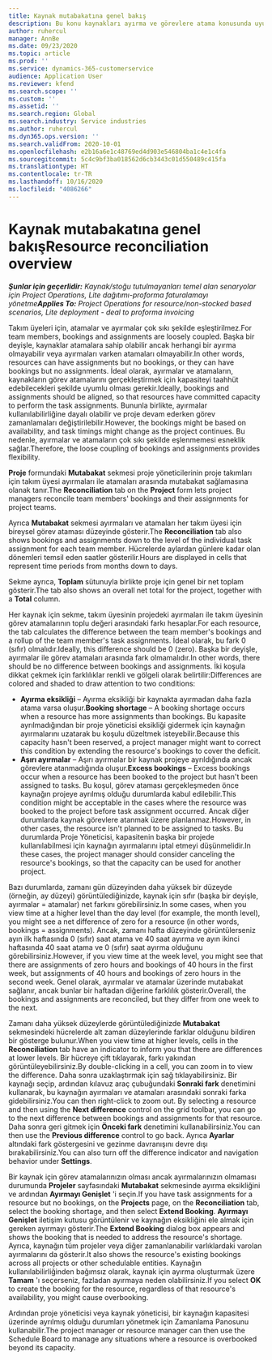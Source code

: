 ```yaml
---
title: Kaynak mutabakatına genel bakış
description: Bu konu kaynakları ayırma ve görevlere atama konusunda uyumun sağlanması hakkında bilgi sağlar.
author: ruhercul
manager: AnnBe
ms.date: 09/23/2020
ms.topic: article
ms.prod: ''
ms.service: dynamics-365-customerservice
audience: Application User
ms.reviewer: kfend
ms.search.scope: ''
ms.custom: ''
ms.assetid: ''
ms.search.region: Global
ms.search.industry: Service industries
ms.author: ruhercul
ms.dyn365.ops.version: ''
ms.search.validFrom: 2020-10-01
ms.openlocfilehash: e2b16a6e1c48769ed4d903e546804ba1c4e1c4fa
ms.sourcegitcommit: 5c4c9bf3ba018562d6cb3443c01d550489c415fa
ms.translationtype: HT
ms.contentlocale: tr-TR
ms.lasthandoff: 10/16/2020
ms.locfileid: "4086266"
---
```

# <a name="resource-reconciliation-overview"></a><span data-ttu-id="9f7eb-103">Kaynak mutabakatına genel bakış</span><span class="sxs-lookup"><span data-stu-id="9f7eb-103">Resource reconciliation overview</span></span>

<span data-ttu-id="9f7eb-104">_**Şunlar için geçerlidir:** Kaynak/stoğu tutulmayanları temel alan senaryolar için Project Operations, Lite dağıtımı-proforma faturalamayı yönetme_</span><span class="sxs-lookup"><span data-stu-id="9f7eb-104">_**Applies To:** Project Operations for resource/non-stocked based scenarios, Lite deployment - deal to proforma invoicing_</span></span>

<span data-ttu-id="9f7eb-105">Takım üyeleri için, atamalar ve ayırmalar çok sıkı şekilde eşleştirilmez.</span><span class="sxs-lookup"><span data-stu-id="9f7eb-105">For team members, bookings and assignments are loosely coupled.</span></span> <span data-ttu-id="9f7eb-106">Başka bir deyişle, kaynaklar atamalara sahip olabilir ancak herhangi bir ayırma olmayabilir veya ayırmaları varken atamaları olmayabilir.</span><span class="sxs-lookup"><span data-stu-id="9f7eb-106">In other words, resources can have assignments but no bookings, or they can have bookings but no assignments.</span></span> <span data-ttu-id="9f7eb-107">İdeal olarak, ayırmalar ve atamaların, kaynakların görev atamalarını gerçekleştirmek için kapasiteyi taahhüt edebilecekleri şekilde uyumlu olması gerekir.</span><span class="sxs-lookup"><span data-stu-id="9f7eb-107">Ideally, bookings and assignments should be aligned, so that resources have committed capacity to perform the task assignments.</span></span> <span data-ttu-id="9f7eb-108">Bununla birlikte, ayırmalar kullanılabilirliğine dayalı olabilir ve proje devam ederken görev zamanlamaları değiştirilebilir.</span><span class="sxs-lookup"><span data-stu-id="9f7eb-108">However, the bookings might be based on availability, and task timings might change as the project continues.</span></span> <span data-ttu-id="9f7eb-109">Bu nedenle, ayırmalar ve atamaların çok sıkı şekilde eşlenmemesi esneklik sağlar.</span><span class="sxs-lookup"><span data-stu-id="9f7eb-109">Therefore, the loose coupling of bookings and assignments provides flexibility.</span></span>

<span data-ttu-id="9f7eb-110">**Proje** formundaki **Mutabakat** sekmesi proje yöneticilerinin proje takımları için takım üyesi ayırmaları ile atamaları arasında mutabakat sağlamasına olanak tanır.</span><span class="sxs-lookup"><span data-stu-id="9f7eb-110">The **Reconciliation** tab on the **Project** form lets project managers reconcile team members' bookings and their assignments for project teams.</span></span>

<span data-ttu-id="9f7eb-111">Ayrıca **Mutabakat** sekmesi ayırmaları ve atamaları her takım üyesi için bireysel görev ataması düzeyinde gösterir.</span><span class="sxs-lookup"><span data-stu-id="9f7eb-111">The **Reconciliation** tab also shows bookings and assignments down to the level of the individual task assignment for each team member.</span></span> <span data-ttu-id="9f7eb-112">Hücrelerde aylardan günlere kadar olan dönemleri temsil eden saatler gösterilir.</span><span class="sxs-lookup"><span data-stu-id="9f7eb-112">Hours are displayed in cells that represent time periods from months down to days.</span></span>

<span data-ttu-id="9f7eb-113">Sekme ayrıca, **Toplam** sütunuyla birlikte proje için genel bir net toplam gösterir.</span><span class="sxs-lookup"><span data-stu-id="9f7eb-113">The tab also shows an overall net total for the project, together with a **Total** column.</span></span>

<span data-ttu-id="9f7eb-114">Her kaynak için sekme, takım üyesinin projedeki ayırmaları ile takım üyesinin görev atamalarının toplu değeri arasındaki farkı hesaplar.</span><span class="sxs-lookup"><span data-stu-id="9f7eb-114">For each resource, the tab calculates the difference between the team member's bookings and a rollup of the team member's task assignments.</span></span> <span data-ttu-id="9f7eb-115">İdeal olarak, bu fark 0 (sıfır) olmalıdır.</span><span class="sxs-lookup"><span data-stu-id="9f7eb-115">Ideally, this difference should be 0 (zero).</span></span> <span data-ttu-id="9f7eb-116">Başka bir deyişle, ayırmalar ile görev atamaları arasında fark olmamalıdır.</span><span class="sxs-lookup"><span data-stu-id="9f7eb-116">In other words, there should be no difference between bookings and assignments.</span></span> <span data-ttu-id="9f7eb-117">İki koşula dikkat çekmek için farklılıklar renkli ve gölgeli olarak belirtilir:</span><span class="sxs-lookup"><span data-stu-id="9f7eb-117">Differences are colored and shaded to draw attention to two conditions:</span></span>

- <span data-ttu-id="9f7eb-118">**Ayırma eksikliği** – Ayırma eksikliği bir kaynakta ayırmadan daha fazla atama varsa oluşur.</span><span class="sxs-lookup"><span data-stu-id="9f7eb-118">**Booking shortage** – A booking shortage occurs when a resource has more assignments than bookings.</span></span> <span data-ttu-id="9f7eb-119">Bu kapasite ayrılmadığından bir proje yöneticisi eksikliği gidermek için kaynağın ayırmalarını uzatarak bu koşulu düzeltmek isteyebilir.</span><span class="sxs-lookup"><span data-stu-id="9f7eb-119">Because this capacity hasn't been reserved, a project manager might want to correct this condition by extending the resource's bookings to cover the deficit.</span></span>
- <span data-ttu-id="9f7eb-120">**Aşırı ayırmalar** – Aşırı ayırmalar bir kaynak projeye ayrıldığında ancak görevlere atanmadığında oluşur.</span><span class="sxs-lookup"><span data-stu-id="9f7eb-120">**Excess bookings** – Excess bookings occur when a resource has been booked to the project but hasn't been assigned to tasks.</span></span> <span data-ttu-id="9f7eb-121">Bu koşul, görev ataması gerçekleşmeden önce kaynağın projeye ayrılmış olduğu durumlarda kabul edilebilir.</span><span class="sxs-lookup"><span data-stu-id="9f7eb-121">This condition might be acceptable in the cases where the resource was booked to the project before task assignment occurred.</span></span> <span data-ttu-id="9f7eb-122">Ancak diğer durumlarda kaynak görevlere atanmak üzere planlanmaz.</span><span class="sxs-lookup"><span data-stu-id="9f7eb-122">However, in other cases, the resource isn't planned to be assigned to tasks.</span></span> <span data-ttu-id="9f7eb-123">Bu durumlarda Proje Yöneticisi, kapasitenin başka bir projede kullanılabilmesi için kaynağın ayırmalarını iptal etmeyi düşünmelidir.</span><span class="sxs-lookup"><span data-stu-id="9f7eb-123">In these cases, the project manager should consider canceling the resource's bookings, so that the capacity can be used for another project.</span></span>

<span data-ttu-id="9f7eb-124">Bazı durumlarda, zamanı gün düzeyinden daha yüksek bir düzeyde (örneğin, ay düzeyi) görüntülediğinizde, kaynak için sıfır (başka bir deyişle, ayırmalar = atamalar) net farkını görebilirsiniz.</span><span class="sxs-lookup"><span data-stu-id="9f7eb-124">In some cases, when you view time at a higher level than the day level (for example, the month level), you might see a net difference of zero for a resource (in other words, bookings = assignments).</span></span> <span data-ttu-id="9f7eb-125">Ancak, zamanı hafta düzeyinde görüntülerseniz ayın ilk haftasında 0 (sıfır) saat atama ve 40 saat ayırma ve ayın ikinci haftasında 40 saat atama ve 0 (sıfır) saat ayırma olduğunu görebilirsiniz.</span><span class="sxs-lookup"><span data-stu-id="9f7eb-125">However, if you view time at the week level, you might see that there are assignments of zero hours and bookings of 40 hours in the first week, but assignments of 40 hours and bookings of zero hours in the second week.</span></span> <span data-ttu-id="9f7eb-126">Genel olarak, ayırmalar ve atamalar üzerinde mutabakat sağlanır, ancak bunlar bir haftadan diğerine farklılık gösterir.</span><span class="sxs-lookup"><span data-stu-id="9f7eb-126">Overall, the bookings and assignments are reconciled, but they differ from one week to the next.</span></span>

<span data-ttu-id="9f7eb-127">Zamanı daha yüksek düzeylerde görüntülediğinizde **Mutabakat** sekmesindeki hücrelerde alt zaman düzeylerinde farklar olduğunu bildiren bir gösterge bulunur.</span><span class="sxs-lookup"><span data-stu-id="9f7eb-127">When you view time at higher levels, cells in the **Reconciliation** tab have an indicator to inform you that there are differences at lower levels.</span></span> <span data-ttu-id="9f7eb-128">Bir hücreye çift tıklayarak, farkı yakından görüntüleyebilirsiniz.</span><span class="sxs-lookup"><span data-stu-id="9f7eb-128">By double-clicking in a cell, you can zoom in to view the difference.</span></span> <span data-ttu-id="9f7eb-129">Daha sonra uzaklaştırmak için sağ tıklayabilirsiniz. Bir kaynağı seçip, ardından kılavuz araç çubuğundaki **Sonraki fark** denetimini kullanarak, bu kaynağın ayırmaları ve atamaları arasındaki sonraki farka gidebilirsiniz.</span><span class="sxs-lookup"><span data-stu-id="9f7eb-129">You can then right-click to zoom out. By selecting a resource and then using the **Next difference** control on the grid toolbar, you can go to the next difference between bookings and assignments for that resource.</span></span> <span data-ttu-id="9f7eb-130">Daha sonra geri gitmek için **Önceki fark** denetimini kullanabilirsiniz.</span><span class="sxs-lookup"><span data-stu-id="9f7eb-130">You can then use the **Previous difference** control to go back.</span></span> <span data-ttu-id="9f7eb-131">Ayrıca **Ayarlar** altındaki fark göstergesini ve gezinme davranışını devre dışı bırakabilirsiniz.</span><span class="sxs-lookup"><span data-stu-id="9f7eb-131">You can also turn off the difference indicator and navigation behavior under **Settings**.</span></span>


<span data-ttu-id="9f7eb-132">Bir kaynak için görev atamalarınızın olması ancak ayırmalarınızın olmaması durumunda **Projeler** sayfasındaki **Mutabakat** sekmesinde ayırma eksikliğini ve ardından **Ayırmayı Genişlet** 'i seçin.</span><span class="sxs-lookup"><span data-stu-id="9f7eb-132">If you have task assignments for a resource but no bookings, on the **Projects** page, on the **Reconciliation** tab, select the booking shortage, and then select **Extend Booking**.</span></span> <span data-ttu-id="9f7eb-133">**Ayırmayı Genişlet** iletişim kutusu görüntülenir ve kaynağın eksikliğini ele almak için gereken ayırmayı gösterir.</span><span class="sxs-lookup"><span data-stu-id="9f7eb-133">The **Extend Booking** dialog box appears and shows the booking that is needed to address the resource's shortage.</span></span> <span data-ttu-id="9f7eb-134">Ayrıca, kaynağın tüm projeler veya diğer zamanlanabilir varlıklardaki varolan ayırmalarını da gösterir.</span><span class="sxs-lookup"><span data-stu-id="9f7eb-134">It also shows the resource's existing bookings across all projects or other schedulable entities.</span></span> <span data-ttu-id="9f7eb-135">Kaynağın kullanılabilirliğinden bağımsız olarak, kaynak için ayırma oluşturmak üzere **Tamam** 'ı seçerseniz, fazladan ayırmaya neden olabilirsiniz.</span><span class="sxs-lookup"><span data-stu-id="9f7eb-135">If you select **OK** to create the booking for the resource, regardless of that resource's availability, you might cause overbooking.</span></span>

<span data-ttu-id="9f7eb-136">Ardından proje yöneticisi veya kaynak yöneticisi, bir kaynağın kapasitesi üzerinde ayrılmış olduğu durumları yönetmek için Zamanlama Panosunu kullanabilir.</span><span class="sxs-lookup"><span data-stu-id="9f7eb-136">The project manager or resource manager can then use the Schedule Board to manage any situations where a resource is overbooked beyond its capacity.</span></span>

